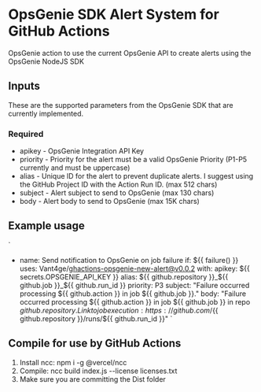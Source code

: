 # OpsGenie SDK Alert System for GitHub Actions

OpsGenie action to use the current OpsGenie API to create alerts using the OpsGenie NodeJS SDK

## Inputs

These are the supported parameters from the OpsGenie SDK that are currently implemented. 

### Required 

* apikey - OpsGenie Integration API Key
* priority - Priority for the alert must be a valid OpsGenie Priority (P1-P5 currently and must be uppercase)
* alias - Unique ID for the alert to prevent duplicate alerts. I suggest using the GitHub Project ID with the Action Run ID. (max 512 chars)
* subject - Alert subject to send to OpsGenie (max 130 chars)
* body - Alert body to send to OpsGenie (max 15K chars)

## Example usage

`
- name: Send notification to OpsGenie on job failure
  if: ${{ failure() }}
  uses: Vant4ge/ghactions-opsgenie-new-alert@v0.0.2
  with:
    apikey: ${{ secrets.OPSGENIE_API_KEY }}
    alias: ${{ github.repository }}_${{ github.job }}_${{ github.run_id }}
    priority: P3
    subject: "Failure occurred processing ${{ github.action }} in job ${{ github.job }}."
    body: "Failure occurred processing ${{ github.action }} in job ${{ github.job }} in repo ${{ github.repository }}. Link to job execution: https://github.com/${{ github.repository }}/runs/${{ github.run_id }}"
`

## Compile for use by GitHub Actions

1. Install ncc: npm i -g @vercel/ncc
2. Compile: ncc build index.js --license licenses.txt
3. Make sure you are committing the Dist folder